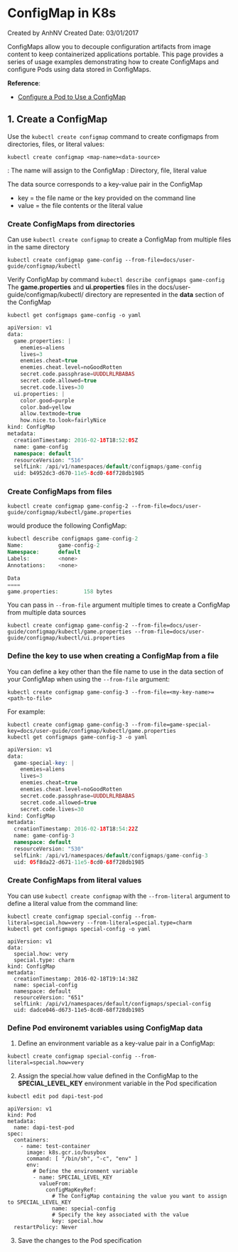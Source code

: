# ConfigMap in K8s
Created by AnhNV Created Date: 03/01/2017

ConfigMaps allow you to decouple configuration artifacts from image content to keep containerized applications portable. This page provides a series of usage examples demonstrating how to create ConfigMaps and configure Pods using data stored in ConfigMaps.

**Reference**:
- [Configure a Pod to Use a ConfigMap][configmap-k8s]

## 1. Create a ConfigMap
Use the ```kubectl create configmap``` command to create configmaps from directories, files, or literal values:
```code
kubectl create configmap <map-name><data-source>
```
<map-name> : The name will assign to the ConfigMap
<data-source> : Directory, file, literal value

The data source corresponds to a key-value pair in the ConfigMap
- key = the file name or the key provided on the command line
- value = the file contents or the literal value

### Create ConfigMaps from directories
Can use ```kubectl create configmap``` to create a ConfigMap from multiple files in the same directory
```code
kubectl create configmap game-config --from-file=docs/user-guide/configmap/kubectl
```
Verify ConfigMap by command ```kubectl describe configmaps game-config```
The **game.properties** and **ui.properties** files in the docs/user-guide/configmap/kubectl/ directory are represented in the **data** section of the ConfigMap
```code
kubectl get configmaps game-config -o yaml
```
```php
apiVersion: v1
data:
  game.properties: |
    enemies=aliens
    lives=3
    enemies.cheat=true
    enemies.cheat.level=noGoodRotten
    secret.code.passphrase=UUDDLRLRBABAS
    secret.code.allowed=true
    secret.code.lives=30
  ui.properties: |
    color.good=purple
    color.bad=yellow
    allow.textmode=true
    how.nice.to.look=fairlyNice
kind: ConfigMap
metadata:
  creationTimestamp: 2016-02-18T18:52:05Z
  name: game-config
  namespace: default
  resourceVersion: "516"
  selfLink: /api/v1/namespaces/default/configmaps/game-config
  uid: b4952dc3-d670-11e5-8cd0-68f728db1985
```

### Create ConfigMaps from files
```code
kubectl create configmap game-config-2 --from-file=docs/user-guide/configmap/kubectl/game.properties
```
would produce the following ConfigMap:
```php
kubectl describe configmaps game-config-2
Name:           game-config-2
Namespace:      default
Labels:         <none>
Annotations:    <none>

Data
====
game.properties:        158 bytes
```
You can pass in ```--from-file``` argument multiple times to create a ConfigMap from multiple data sources
```code
kubectl create configmap game-config-2 --from-file=docs/user-guide/configmap/kubectl/game.properties --from-file=docs/user-guide/configmap/kubectl/ui.properties
```

### Define the key to use when creating a ConfigMap from a file
You can define a key other than the file name to use in the data section of your ConfigMap when using the ```--from-file``` argument:
```code
kubectl create configmap game-config-3 --from-file=<my-key-name>=<path-to-file>
```

For example:
```code
kubectl create configmap game-config-3 --from-file=game-special-key=docs/user-guide/configmap/kubectl/game.properties
kubectl get configmaps game-config-3 -o yaml
```

```php
apiVersion: v1
data:
  game-special-key: |
    enemies=aliens
    lives=3
    enemies.cheat=true
    enemies.cheat.level=noGoodRotten
    secret.code.passphrase=UUDDLRLRBABAS
    secret.code.allowed=true
    secret.code.lives=30
kind: ConfigMap
metadata:
  creationTimestamp: 2016-02-18T18:54:22Z
  name: game-config-3
  namespace: default
  resourceVersion: "530"
  selfLink: /api/v1/namespaces/default/configmaps/game-config-3
  uid: 05f8da22-d671-11e5-8cd0-68f728db1985
```
### Create ConfigMaps from literal values
You can use ```kubectl create configmap``` with the ```--from-literal``` argument to define a literal value from the command line:
```code
kubectl create configmap special-config --from-literal=special.how=very --from-literal=special.type=charm
kubectl get configmaps special-config -o yaml
```
```code
apiVersion: v1
data:
  special.how: very
  special.type: charm
kind: ConfigMap
metadata:
  creationTimestamp: 2016-02-18T19:14:38Z
  name: special-config
  namespace: default
  resourceVersion: "651"
  selfLink: /api/v1/namespaces/default/configmaps/special-config
  uid: dadce046-d673-11e5-8cd0-68f728db1985
```

### Define Pod environemt variables using ConfigMap data
1. Define an environment variable as a key-value pair in a ConfigMap:
```code
kubectl create configmap special-config --from-literal=special.how=very 
```
2. Assign the special.how value defined in the ConfigMap to the **SPECIAL_LEVEL_KEY** environment variable in the Pod specification
```code
kubectl edit pod dapi-test-pod
```
```code
apiVersion: v1
kind: Pod
metadata:
  name: dapi-test-pod
spec:
  containers:
    - name: test-container
      image: k8s.gcr.io/busybox
      command: [ "/bin/sh", "-c", "env" ]
      env:
        # Define the environment variable
        - name: SPECIAL_LEVEL_KEY
          valueFrom:
            configMapKeyRef:
              # The ConfigMap containing the value you want to assign to SPECIAL_LEVEL_KEY
              name: special-config
              # Specify the key associated with the value
              key: special.how
  restartPolicy: Never
```
3. Save the changes to the Pod specification
    
[configmap-k8s]: <https://kubernetes.io/docs/tasks/configure-pod-container/configure-pod-configmap>